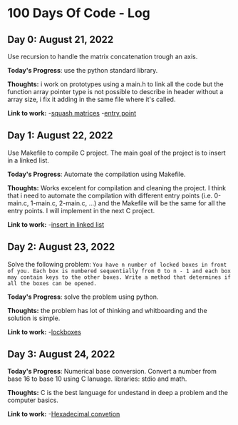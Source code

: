 # 100 Days Of Code - Log

## Day 0: August 21, 2022

Use recursion to handle the matrix concatenation trough an axis.

**Today's Progress**: use the python standard library.

**Thoughts:** i work on prototypes using a main.h to link all the code but the function array pointer type is not possible to describe in header without a array size, i fix it adding in the same file where it's called.

**Link to work:**
-[squash matrices](https://github.com/ralexrivero/holbertonschool-machine_learning/blob/main/math/0x00-linear_algebra/102-squashed_like_sardines.py)
-[entry point](https://github.com/ralexrivero/holbertonschool-machine_learning/blob/main/math/0x00-linear_algebra/102-main.py)

## Day 1: August 22, 2022

Use Makefile to compile C project. The main goal of the project is to insert in a linked list.

**Today's Progress**: Automate the compilation using Makefile.

**Thoughts:** Works excelent for compilation and cleaning the project. I think that i need to automate the compilation with different entry points (i.e. 0-main.c, 1-main.c, 2-main.c, ...) and the Makefile will be the same for all the entry points. I will implement in the next C project.

**Link to work:**
-[insert in linked list](https://github.com/ralexrivero/holbertonschool-interview/tree/main/0x01-insert_in_sorted_linked_list)

## Day 2: August 23, 2022

Solve the following problem:
`You have n number of locked boxes in front of you. Each box is numbered sequentially from 0 to n - 1 and each box may contain keys to the other boxes. Write a method that determines if all the boxes can be opened.`

**Today's Progress**: solve the problem using python.

**Thoughts:** the problem has lot of thinking and whitboarding and the solution is simple.

**Link to work:**
-[lockboxes](https://github.com/ralexrivero/holbertonschool-interview/tree/main/0x00-lockboxes)

## Day 3: August 24, 2022

**Today's Progress**: Numerical base conversion. Convert a number from base 16 to base 10 using C lanuage. libraries: stdio and math.

**Thoughts:** C is the best language for undestand in deep a problem and the computer basics.

**Link to work:**
-[Hexadecimal convetion](https://github.com/ralexrivero/base_convertion)
